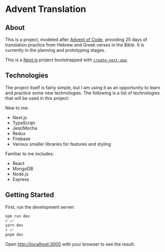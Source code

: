 # Advent Translation

## About

This is a project, modeled after [Advent of Code](https://adventofcode.com/), providing 25 days of translation practice from Hebrew and Greek verses in the Bible. It is currently in the planning and prototyping stages.

This is a [Next.js](https://nextjs.org/) project bootstrapped with [`create-next-app`](https://github.com/vercel/next.js/tree/canary/packages/create-next-app).

## Technologies

The project itself is fairly simple, but I am using it as an opportunity to learn and practice some new technologies. The following is a list of technologies that will be used in this project:

New to me:

- Next.js
- TypeScript
- Jest/Mocha
- Redux
- Firebase
- Various smaller libraries for features and styling

Familiar to me includes:

- React
- MongoDB
- Node.js
- Express

## Getting Started

First, run the development server:

```bash
npm run dev
# or
yarn dev
# or
pnpm dev
```

Open [http://localhost:3000](http://localhost:3000) with your browser to see the result.
